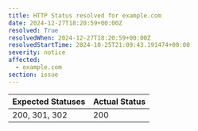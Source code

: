 ```yaml
---
title: HTTP Status resolved for example.com
date: 2024-12-27T18:20:59+00:00Z
resolved: True
resolvedWhen: 2024-12-27T18:20:59+00:00Z
resolvedStartTime: 2024-10-25T21:09:43.191474+00:00
severity: notice
affected:
  - example.com
section: issue
---
```


| Expected Statuses | Actual Status  |
|-------------------|----------------|
| 200, 301, 302 | 200 |
